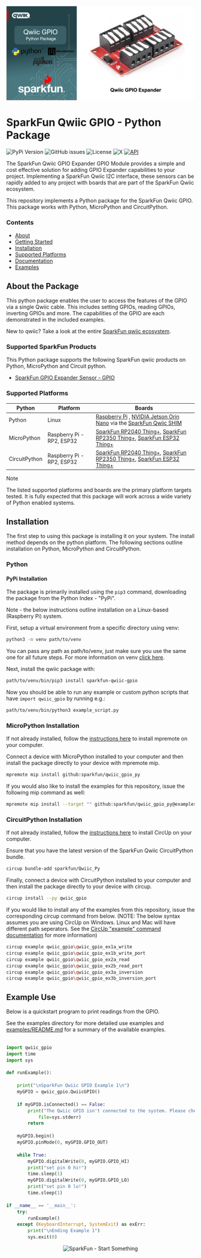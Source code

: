 ![Qwiic GPIO - Python Package](docs/images/gh-banner.png "qwiic GPIO Python Package")

# SparkFun Qwiic GPIO - Python Package

![PyPi Version](https://img.shields.io/pypi/v/sparkfun_qwiic_gpio)
![GitHub issues](https://img.shields.io/github/issues/sparkfun/qwiic_gpio_py)
![License](https://img.shields.io/github/license/sparkfun/qwiic_gpio_py)
![X](https://img.shields.io/twitter/follow/sparkfun)
[![API](https://img.shields.io/badge/API%20Reference-blue)](https://docs.sparkfun.com/qwiic_gpio_py/classqwiic__gpio_1_1_qwiic_g_p_i_o.html)

The SparkFun Qwiic GPIO Expander GPIO Module provides a simple and cost effective solution for adding GPIO Expander capabilities to your project. Implementing a SparkFun Qwiic I2C interface, these sensors can be rapidly added to any project with boards that are part of the SparkFun Qwiic ecosystem.

This repository implements a Python package for the SparkFun Qwiic GPIO. This package works with Python, MicroPython and CircuitPython.

### Contents

* [About](#about-the-package)
* [Getting Started](#getting-started)
* [Installation](#installation)
* [Supported Platforms](#supported-platforms)
* [Documentation](https://docs.sparkfun.com/qwiic_gpio_py/classqwiic__gpio_1_1_qwiic_g_p_i_o.html)
* [Examples](#examples)

## About the Package

This python package enables the user to access the features of the GPIO via a single Qwiic cable. This includes setting GPIOs, reading GPIOs, inverting GPIOs and more. The capabilities of the GPIO are each demonstrated in the included examples.

New to qwiic? Take a look at the entire [SparkFun qwiic ecosystem](https://www.sparkfun.com/qwiic).

### Supported SparkFun Products

This Python package supports the following SparkFun qwiic products on Python, MicroPython and Circuit python. 

* [SparkFun GPIO Expander Sensor - GPIO](http://www.sparkfun.com/qwiic)

### Supported Platforms

| Python | Platform | Boards |
|--|--|--|
| Python | Linux | [Raspberry Pi](https://www.sparkfun.com/raspberry-pi-5-8gb.html) , [NVIDIA Jetson Orin Nano](https://www.sparkfun.com/nvidia-jetson-orin-nano-developer-kit.html) via the [SparkFun Qwiic SHIM](https://www.sparkfun.com/sparkfun-qwiic-shim-for-raspberry-pi.html) |
| MicroPython | Raspberry Pi - RP2, ESP32 | [SparkFun RP2040 Thing+](https://www.sparkfun.com/sparkfun-thing-plus-rp2040.html), [SparkFun RP2350 Thing+](https://www.sparkfun.com/sparkfun-thing-plus-rp2350.html), [SparkFun ESP32 Thing+](https://www.sparkfun.com/sparkfun-thing-plus-esp32-wroom-usb-c.html)
|CircuitPython | Raspberry Pi - RP2, ESP32 | [SparkFun RP2040 Thing+](https://www.sparkfun.com/sparkfun-thing-plus-rp2040.html), [SparkFun RP2350 Thing+](https://www.sparkfun.com/sparkfun-thing-plus-rp2350.html), [SparkFun ESP32 Thing+](https://www.sparkfun.com/sparkfun-thing-plus-esp32-wroom-usb-c.html)

> [!NOTE]
> The listed supported platforms and boards are the primary platform targets tested. It is fully expected that this package will work across a wide variety of Python enabled systems. 

## Installation 

The first step to using this package is installing it on your system. The install method depends on the python platform. The following sections outline installation on Python, MicroPython and CircuitPython.

### Python 

#### PyPi Installation

The package is primarily installed using the `pip3` command, downloading the package from the Python Index - "PyPi". 

Note - the below instructions outline installation on a Linux-based (Raspberry Pi) system.

First, setup a virtual environment from a specific directory using venv:
```sh
python3 -m venv path/to/venv
```
You can pass any path as path/to/venv, just make sure you use the same one for all future steps. For more information on venv [click here](https://docs.python.org/3/library/venv.html).

Next, install the qwiic package with:
```sh
path/to/venv/bin/pip3 install sparkfun-qwiic-gpio
```
Now you should be able to run any example or custom python scripts that have `import qwiic_gpio` by running e.g.:
```sh
path/to/venv/bin/python3 example_script.py
```

### MicroPython Installation
If not already installed, follow the [instructions here](https://docs.micropython.org/en/latest/reference/mpremote.html) to install mpremote on your computer.

Connect a device with MicroPython installed to your computer and then install the package directly to your device with mpremote mip.
```sh
mpremote mip install github:sparkfun/qwiic_gpio_py
```

If you would also like to install the examples for this repository, issue the following mip command as well:
```sh
mpremote mip install --target "" github:sparkfun/qwiic_gpio_py@examples
```

### CircuitPython Installation
If not already installed, follow the [instructions here](https://docs.circuitpython.org/projects/circup/en/latest/#installation) to install CircUp on your computer.

Ensure that you have the latest version of the SparkFun Qwiic CircuitPython bundle. 
```sh
circup bundle-add sparkfun/Qwiic_Py
```

Finally, connect a device with CircuitPython installed to your computer and then install the package directly to your device with circup.
```sh
circup install --py qwiic_gpio
```

If you would like to install any of the examples from this repository, issue the corresponding circup command from below. (NOTE: The below syntax assumes you are using CircUp on Windows. Linux and Mac will have different path seperators. See the [CircUp "example" command documentation](https://learn.adafruit.com/keep-your-circuitpython-libraries-on-devices-up-to-date-with-circup/example-command) for more information)

```sh
circup example qwiic_gpio\qwiic_gpio_ex1a_write
circup example qwiic_gpio\qwiic_gpio_ex1b_write_port
circup example qwiic_gpio\qwiic_gpio_ex2a_read
circup example qwiic_gpio\qwiic_gpio_ex2b_read_port
circup example qwiic_gpio\qwiic_gpio_ex3a_inversion
circup example qwiic_gpio\qwiic_gpio_ex3b_inversion_port
```

Example Use
 ---------------
Below is a quickstart program to print readings from the GPIO.

See the examples directory for more detailed use examples and [examples/README.md](https://github.com/sparkfun/qwiic_gpio_py/blob/main/examples/README.md) for a summary of the available examples.

```python

import qwiic_gpio
import time
import sys

def runExample():

    print("\nSparkFun Qwiic GPIO Example 1\n")
    myGPIO = qwiic_gpio.QwiicGPIO()

    if myGPIO.isConnected() == False:
        print("The Qwiic GPIO isn't connected to the system. Please check your connection", \
            file=sys.stderr)
        return

    myGPIO.begin()
    myGPIO.pinMode(0, myGPIO.GPIO_OUT)

    while True:
        myGPIO.digitalWrite(0, myGPIO.GPIO_HI)
        print("set pin 0 hi!")
        time.sleep(1)
        myGPIO.digitalWrite(0, myGPIO.GPIO_LO)
        print("set pin 0 lo!")
        time.sleep(1)

if __name__ == '__main__':
    try:
        runExample()
    except (KeyboardInterrupt, SystemExit) as exErr:
        print("\nEnding Example 1")
        sys.exit(0)
```
<p align="center">
<img src="https://cdn.sparkfun.com/assets/custom_pages/3/3/4/dark-logo-red-flame.png" alt="SparkFun - Start Something">
</p>
